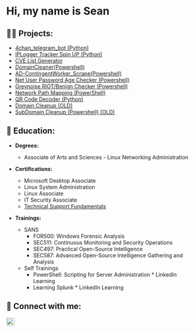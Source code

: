 <h1>Hi, my name is Sean </h1>

<h2>👨‍💻 Projects:</h2>

  - [4chan_telegram_bot (Python)](https://github.com/SeanVoth/4chan_telegram_bot)
  - [IPLogger Tracker Spin UP (Python)](https://github.com/SeanVoth/Subdomin-Cleanup-Powershell-) 
  - [CVE List Generator](https://github.com/SeanVoth/CVE-List)
  - [DomainCleaner(Powershell)](https://github.com/SeanVoth/DomainCleaner/)
  - [AD-ContingentWorker_Scrape(Powershell)](https://github.com/SeanVoth/AD-ContingentWorker_Scrape)
  - [Net User Password Age Checker (Powershell)](https://github.com/SeanVoth/Net_User_Password_checker)
  - [Greynoise RIOT/Benign Checker (Powershell)](https://github.com/SeanVoth/Greynoise-RiotControl)
  - [Network Path Mapping (PowerShell)](https://github.com/SeanVoth/network-path-Mapping)
  - [QR Code Decoder (Python)](https://github.com/SeanVoth/QR-Code-Decoder)
  - [Domain Cleanup (OLD)](https://github.com/SeanVoth/DomainCleanup)
  - [SubDomain Cleanup (Powershell) (OLD)](https://github.com/SeanVoth/Subdomin-Cleanup-Powershell-)
  

    
<h2> 📖 Education:</h2>

  - <b> Degrees: </b>
    - Associate of Arts and Sciences - Linux Networking Administration
   - <b> Certifications: </b>
     - Microsoft Desktop Associate
     - Linux System Administration
     - Linux Associate
     - IT Security Associate
     -  [Technical Support Fundamentals](https://www.coursera.org/account/accomplishments/certificate/ZB5JHMPYP6Y2)
       
  - <b> Trainings: </b>
      - SANS
        - FOR500: Windows Forensic Analysis
        - SEC511: Continuous Monitoring and Security Operations
        - SEC497: Practical Open-Source Intelligence
        - SEC587: Advanced Open-Source Intelligence Gathering and Analysis   
      - Self Trainings
        - PowerShell: Scripting for Server Administration   * LinkedIn Learning
        - Learning Splunk    * LinkedIn Learning

    

<h2> 🤳 Connect with me:</h2>

[<img align="left" alt="SeanVoth | LinkedIn" width="22px" src="https://cdn.jsdelivr.net/npm/simple-icons@v3/icons/linkedin.svg" />][linkedin]

[linkedin]: https://linkedin.com/in/seanvoth

<!--
Here are some ideas to get you started:

- 🔭 I’m currently working on ...
- 🌱 I’m currently learning ...
- 👯 I’m looking to collaborate on ...
- 🤔 I’m looking for help with ...
- 💬 Ask me about ...
- 📫 How to reach me: ...
- 😄 Pronouns: ...
- ⚡ Fun fact: ...


![SansDanceGIF](https://github.com/SeanVoth/SeanVoth/assets/39986091/81ba3dd3-fb24-4f29-a11c-8469615e752c)

-->
